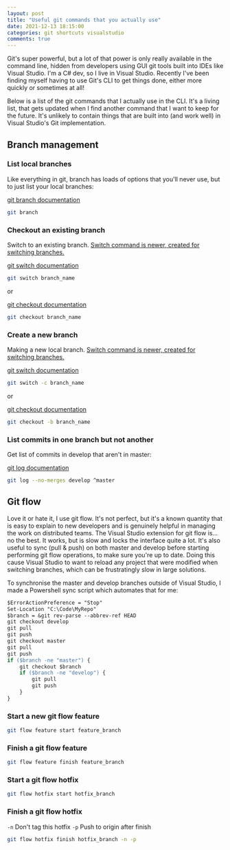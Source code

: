 ```yaml
---
layout: post
title: "Useful git commands that you actually use"
date: 2021-12-13 18:15:00
categories: git shortcuts visualstudio
comments: true
---
```


Git's super powerful, but a lot of that power is only really available in the command line, hidden from developers using GUI git tools built into IDEs like Visual Studio. I'm a C# dev, so I live in Visual Studio. Recently I've been finding myself having to use Git's CLI to get things done, either more quickly or sometimes at all!

Below is a list of the git commands that I actually use in the CLI. It's a living list, that gets updated when I find another command that I want to keep for the future. It's unlikely to contain things that are built into (and work well) in Visual Studio's Git implementation.

## Branch management

### List local branches

Like everything in git, branch has loads of options that you'll never use, but to just list your local branches:

[git-branch]: https://git-scm.com/docs/git-branch
[git branch documentation][git-branch]

```sh
git branch
```

### Checkout an existing branch

[switch-vs-checkout]: https://stackoverflow.com/questions/57265785/whats-the-difference-between-git-switch-and-git-checkout-branch

Switch to an existing branch. [Switch command is newer, created for switching branches.][switch-vs-checkout]

[git-switch]: https://git-scm.com/docs/git-switch
[git switch documentation][git-switch]

```sh
git switch branch_name
```

or

[git-checkout]: https://git-scm.com/docs/git-checkout
[git checkout documentation][git-checkout]

```sh
git checkout branch_name
```

### Create a new branch

Making a new local branch. [Switch command is newer, created for switching branches.][switch-vs-checkout]

[git switch documentation][git-switch]

```sh
git switch -c branch_name
```

or

[git checkout documentation][git-checkout]

```sh
git checkout -b branch_name
```

### List commits in one branch but not another

Get list of commits in develop that aren't in master:

[git-log]: https://git-scm.com/docs/git-log
[git log documentation][git-log]

```sh
git log --no-merges develop ^master
```

## Git flow

Love it or hate it, I use git flow. It's not perfect, but it's a known quantity that is easy to explain to new developers and is genuinely helpful in managing the work on distributed teams. The Visual Studio extension for git flow is... no the best. It works, but is slow and locks the interface quite a lot. It's also useful to sync (pull & push) on both master and develop before starting performing git flow operations, to make sure you're up to date. Doing this cause Visual Studio to want to reload any project that were modified when switching branches, which can be frustratingly slow in large solutions.

To synchronise the master and develop branches outside of Visual Studio, I made a Powershell sync script which automates that for me:

```ps
$ErrorActionPreference = "Stop"
Set-Location "C:\Code\MyRepo"
$branch = &git rev-parse --abbrev-ref HEAD 
git checkout develop
git pull
git push
git checkout master
git pull
git push
if ($branch -ne "master") {
    git checkout $branch
    if ($branch -ne "develop") {
        git pull
        git push
    }
}
```

### Start a new git flow feature

```sh
git flow feature start feature_branch
```

### Finish a git flow feature

```sh
git flow feature finish feature_branch
```

### Start a git flow hotfix

```sh
git flow hotfix start hotfix_branch
```

### Finish a git flow hotfix

`-n` Don't tag this hotfix
`-p` Push to origin after finish

```sh
git flow hotfix finish hotfix_branch -n -p
```
